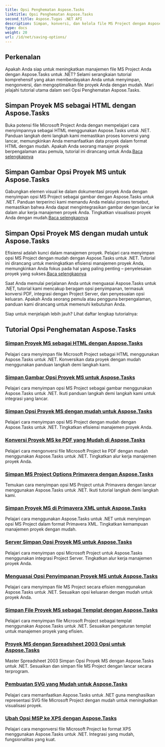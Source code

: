 ```yaml
---
title: Opsi Penghematan Aspose.Tasks
linktitle: Opsi Penghematan Aspose.Tasks
second_title: Aspose.Tugas .NET API
description: Simpan, konversi, dan kelola file MS Project dengan Aspose.Tasks untuk .NET. Jelajahi tutorial langkah demi langkah untuk HTML, gambar, PDF, Primavera, templat, dan banyak lagi.
type: docs
weight: 20
url: /id/net/saving-options/
---
```


## Perkenalan

Apakah Anda siap untuk meningkatkan manajemen file MS Project Anda dengan Aspose.Tasks untuk .NET? Selami serangkaian tutorial komprehensif yang akan memberdayakan Anda untuk menyimpan, mengonversi, dan mengoptimalkan file proyek Anda dengan mudah. Mari jelajahi tutorial utama dalam seri Opsi Penghematan Aspose.Tasks.

## Simpan Proyek MS sebagai HTML dengan Aspose.Tasks

 Buka potensi file Microsoft Project Anda dengan mempelajari cara menyimpannya sebagai HTML menggunakan Aspose.Tasks untuk .NET. Panduan langkah demi langkah kami memastikan proses konversi yang lancar, memungkinkan Anda memanfaatkan data proyek dalam format HTML dengan mudah. Apakah Anda seorang manajer proyek berpengalaman atau pemula, tutorial ini dirancang untuk Anda.[Baca selengkapnya](./html-save-options/)

## Simpan Gambar Opsi Proyek MS untuk Aspose.Tasks

Gabungkan elemen visual ke dalam dokumentasi proyek Anda dengan menyimpan opsi MS Project sebagai gambar dengan Aspose.Tasks untuk .NET. Panduan terperinci kami memandu Anda melalui proses tersebut, memastikan bahwa Anda dapat mengintegrasikan gambar dengan lancar ke dalam alur kerja manajemen proyek Anda. Tingkatkan visualisasi proyek Anda dengan mudah.[Baca selengkapnya](./image-save-options/)

## Simpan Opsi Proyek MS dengan mudah untuk Aspose.Tasks

 Efisiensi adalah kunci dalam manajemen proyek. Pelajari cara menyimpan opsi MS Project dengan mudah dengan Aspose.Tasks untuk .NET. Tutorial ini dirancang untuk meningkatkan efisiensi manajemen proyek Anda, memungkinkan Anda fokus pada hal yang paling penting – penyelesaian proyek yang sukses.[Baca selengkapnya](./mpp-save-options/)

Saat Anda memulai perjalanan Anda untuk menguasai Aspose.Tasks untuk .NET, tutorial kami mencakup beragam opsi penyimpanan, termasuk konversi PDF, integrasi dengan Project Server, dan penyesuaian opsi keluaran. Apakah Anda seorang pemula atau pengguna berpengalaman, panduan kami dirancang untuk memenuhi kebutuhan Anda.

Siap untuk menjelajah lebih jauh? Lihat daftar lengkap tutorialnya:

## Tutorial Opsi Penghematan Aspose.Tasks
### [Simpan Proyek MS sebagai HTML dengan Aspose.Tasks](./html-save-options/)
Pelajari cara menyimpan file Microsoft Project sebagai HTML menggunakan Aspose.Tasks untuk .NET. Konversikan data proyek dengan mudah menggunakan panduan langkah demi langkah kami.
### [Simpan Gambar Opsi Proyek MS untuk Aspose.Tasks](./image-save-options/)
Pelajari cara menyimpan opsi MS Project sebagai gambar menggunakan Aspose.Tasks untuk .NET. Ikuti panduan langkah demi langkah kami untuk integrasi yang lancar.
### [Simpan Opsi Proyek MS dengan mudah untuk Aspose.Tasks](./mpp-save-options/)
Pelajari cara menyimpan opsi MS Project dengan mudah dengan Aspose.Tasks untuk .NET. Tingkatkan efisiensi manajemen proyek Anda.
### [Konversi Proyek MS ke PDF yang Mudah di Aspose.Tasks](./pdf-save-options/)
Pelajari cara mengonversi file Microsoft Project ke PDF dengan mudah menggunakan Aspose.Tasks untuk .NET. Tingkatkan alur kerja manajemen proyek Anda.
### [Simpan MS Project Options Primavera dengan Aspose.Tasks](./primavera-save-options/)
Temukan cara menyimpan opsi MS Project untuk Primavera dengan lancar menggunakan Aspose.Tasks untuk .NET. Ikuti tutorial langkah demi langkah kami.
### [Simpan Proyek MS di Primavera XML untuk Aspose.Tasks](./primavera-xml-save-options/)
Pelajari cara menggunakan Aspose.Tasks untuk .NET untuk menyimpan opsi MS Project dalam format Primavera XML. Tingkatkan kemampuan manajemen proyek dengan mudah.
### [Server Simpan Opsi Proyek MS untuk Aspose.Tasks](./project-server-save-options/)
Pelajari cara menyimpan opsi Microsoft Project untuk Aspose.Tasks menggunakan integrasi Project Server. Tingkatkan alur kerja manajemen proyek Anda.
### [Menguasai Opsi Penyimpanan Proyek MS untuk Aspose.Tasks](./general-save-options/)
Pelajari cara menyimpan file MS Project secara efisien menggunakan Aspose.Tasks untuk .NET. Sesuaikan opsi keluaran dengan mudah untuk proyek Anda.
### [Simpan File Proyek MS sebagai Templat dengan Aspose.Tasks](./save-template-options/)
Pelajari cara menyimpan file Microsoft Project sebagai templat menggunakan Aspose.Tasks untuk .NET. Sesuaikan pengaturan templat untuk manajemen proyek yang efisien.
### [Proyek MS dengan Spreadsheet 2003 Opsi untuk Aspose.Tasks](./spreadsheet-2003-save-options/)
Master Spreadsheet 2003 Simpan Opsi Proyek MS dengan Aspose.Tasks untuk .NET. Sesuaikan dan simpan file MS Project dengan lancar secara terprogram.
### [Pembuatan SVG yang Mudah untuk Aspose.Tasks](./svg-options/)
Pelajari cara memanfaatkan Aspose.Tasks untuk .NET guna menghasilkan representasi SVG file Microsoft Project dengan mudah untuk meningkatkan visualisasi proyek.
### [Ubah Opsi MSP ke XPS dengan Aspose.Tasks](./xps-options/)
Pelajari cara mengonversi file Microsoft Project ke format XPS menggunakan Aspose.Tasks untuk .NET. Integrasi yang mudah, fungsionalitas yang kuat.